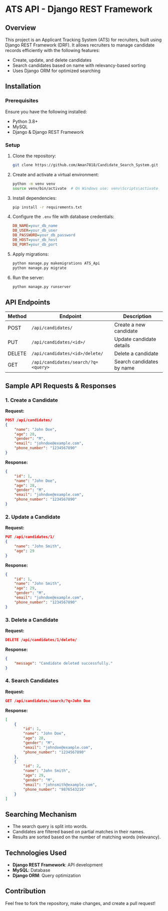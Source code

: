 # ATS API - Django REST Framework

## Overview
This project is an Applicant Tracking System (ATS) for recruiters, built using Django REST Framework (DRF). It allows recruiters to manage candidate records efficiently with the following features:

- Create, update, and delete candidates
- Search candidates based on name with relevancy-based sorting
- Uses Django ORM for optimized searching

## Installation

### Prerequisites
Ensure you have the following installed:
- Python 3.8+
- MySQL
- Django & Django REST Framework

### Setup

1. Clone the repository:
   ```bash
   git clone https://github.com/Aman7818/Candidate_Search_System.git
   ```

2. Create and activate a virtual environment:
   ```bash
   python -m venv venv
   source venv/bin/activate  # On Windows use: venv\Scripts\activate
   ```

3. Install dependencies:
   ```bash
   pip install -r requirements.txt
   ```

4. Configure the `.env` file with database credentials:
   ```ini
   DB_NAME=your_db_name
   DB_USER=your_db_user
   DB_PASSWORD=your_db_password
   DB_HOST=your_db_host
   DB_PORT=your_db_port
   ```

5. Apply migrations:
   ```bash
   python manage.py makemigrations ATS_Api
   python manage.py migrate
   ```

6. Run the server:
   ```bash
   python manage.py runserver
   ```

## API Endpoints

| Method | Endpoint                            | Description |
|--------|-------------------------------------|-------------|
| POST   | `/api/candidates/`                  | Create a new candidate |
| PUT    | `/api/candidates/<id>/`             | Update candidate details |
| DELETE | `/api/candidates/<id>/delete/`      | Delete a candidate |
| GET    | `/api/candidates/search/?q=<query>` | Search candidates by name |



## Sample API Requests & Responses

### 1. Create a Candidate
**Request:**
```json
POST /api/candidates/
{
    "name": "John Doe",
    "age": 28,
    "gender": "M",
    "email": "johndoe@example.com",
    "phone_number": "1234567890"
}
```
**Response:**
```json
{
    "id": 1,
    "name": "John Doe",
    "age": 28,
    "gender": "M",
    "email": "johndoe@example.com",
    "phone_number": "1234567890"
}
```

### 2. Update a Candidate
**Request:**
```json
PUT /api/candidates/1/
{
    "name": "John Smith",
    "age": 29
}
```
**Response:**
```json
{
    "id": 1,
    "name": "John Smith",
    "age": 29,
    "gender": "M",
    "email": "johndoe@example.com",
    "phone_number": "1234567890"
}
```

### 3. Delete a Candidate
**Request:**
```json
DELETE /api/candidates/1/delete/
```
**Response:**
```json
{
    "message": "Candidate deleted successfully."
}
```

### 4. Search Candidates
**Request:**
```json
GET /api/candidates/search/?q=John Doe
```
**Response:**
```json
[
    {
        "id": 1,
        "name": "John Doe",
        "age": 28,
        "gender": "M",
        "email": "johndoe@example.com",
        "phone_number": "1234567890"
    },
    {
        "id": 2,
        "name": "John Smith",
        "age": 29,
        "gender": "M",
        "email": "johnsmith@example.com",
        "phone_number": "9876543210"
    }
]
```

## Searching Mechanism
- The search query is split into words.
- Candidates are filtered based on partial matches in their names.
- Results are sorted based on the number of matching words (relevancy).

## Technologies Used
- **Django REST Framework**: API development
- **MySQL**: Database
- **Django ORM**: Query optimization

## Contribution
Feel free to fork the repository, make changes, and create a pull request!


